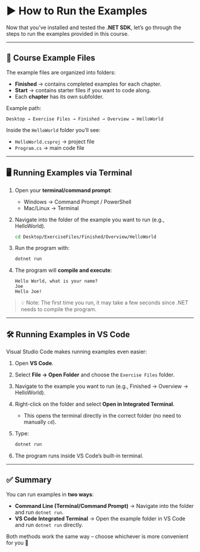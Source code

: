 # ▶️ How to Run the Examples

Now that you’ve installed and tested the **.NET SDK**, let’s go through the steps to run the examples provided in this course.

---

## 📂 Course Example Files

The example files are organized into folders:

* **Finished** → contains completed examples for each chapter.
* **Start** → contains starter files if you want to code along.
* Each **chapter** has its own subfolder.

Example path:

```
Desktop → Exercise Files → Finished → Overview → HelloWorld
```

Inside the `HelloWorld` folder you’ll see:

* `HelloWorld.csproj` → project file
* `Program.cs` → main code file

---

## 🖥️ Running Examples via Terminal

1. Open your **terminal/command prompt**:

   * Windows → Command Prompt / PowerShell
   * Mac/Linux → Terminal

2. Navigate into the folder of the example you want to run (e.g., HelloWorld).

   ```bash
   cd Desktop/ExerciseFiles/Finished/Overview/HelloWorld
   ```

3. Run the program with:

   ```bash
   dotnet run
   ```

4. The program will **compile and execute**:

   ```text
   Hello World, what is your name?
   Joe
   Hello Joe!
   ```

> 💡 Note: The first time you run, it may take a few seconds since .NET needs to compile the program.

---

## 🛠️ Running Examples in VS Code

Visual Studio Code makes running examples even easier:

1. Open **VS Code**.
2. Select **File → Open Folder** and choose the `Exercise Files` folder.
3. Navigate to the example you want to run (e.g., Finished → Overview → HelloWorld).
4. Right-click on the folder and select **Open in Integrated Terminal**.

   * This opens the terminal directly in the correct folder (no need to manually `cd`).
5. Type:

   ```bash
   dotnet run
   ```
6. The program runs inside VS Code’s built-in terminal.

---

## ✅ Summary

You can run examples in **two ways**:

* **Command Line (Terminal/Command Prompt)** → Navigate into the folder and run `dotnet run`.
* **VS Code Integrated Terminal** → Open the example folder in VS Code and run `dotnet run` directly.

Both methods work the same way – choose whichever is more convenient for you 🎯
